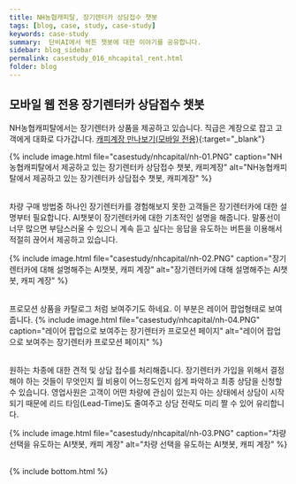 ```yaml
---
title: NH농협캐피탈, 장기렌터카 상담접수 챗봇
tags: [blog, case, study, case-study]
keywords: case-study
summary:  단비AI에서 싹튼 챗봇에 대한 이야기를 공유합니다.
sidebar: blog_sidebar
permalink: casestudy_016_nhcapital_rent.html
folder: blog
---
```


## 모바일 웹 전용 장기렌터카 상담접수 챗봇

NH농협캐피탈에서는 장기렌터카 상품을 제공하고 있습니다. 직급은 계장으로 잡고 고객에게 대화로 다가갑니다.
[캐피계장 만나보기(모바일 전용)](https://rent.nhcapital.co.kr/){:target="_blank"}

{% include image.html file="casestudy/nhcapital/nh-01.PNG" caption="NH농협캐피탈에서 제공하고 있는 장기렌터카 상담접수 챗봇, 캐피계장" alt="NH농협캐피탈에서 제공하고 있는 장기렌터카 상담접수 챗봇, 캐피계장" %}
<br><br>

차량 구매 방법중 하나인 장기렌터카를 경험해보지 못한 고객들은 장기렌터카에 대한 설명부터 필요합니다.
AI챗봇이 장기렌터카에 대한 기초적인 설명을 해줍니다. 말풍선이 너무 많으면 부담스러울 수 있으니 계속 듣고 싶다는 응답을 유도하는 버튼을 이용해서 적절히 끊어서 제공하고 있습니다.

{% include image.html file="casestudy/nhcapital/nh-02.PNG" caption="장기렌터카에 대해 설명해주는 AI챗봇, 캐피 계장" alt="장기렌터카에 대해 설명해주는 AI챗봇, 캐피 계장" %}
<br><br>

프로모션 상품을 카탈로그 처럼 보여주기도 하네요. 이 부분은 레이어 팝업형태로 보여줍니다. 
{% include image.html file="casestudy/nhcapital/nh-04.PNG" caption="레이어 팝업으로 보여주는 장기렌터카 프로모션 페이지" alt="레이어 팝업으로 보여주는 장기렌터카 프로모션 페이지" %}
<br><br>

원하는 차종에 대한 견적 및 상담 접수를 처리해줍니다. 장기렌터카 가입을 위해서 결정해야 하는 것들이 무엇인지 월 비용이 어느정도인지 쉽게 파악하고 최종 상담을 신청할 수 있습니다.
영업사원은 고객이 어떤 차량에 관심이 있는지 아는 상태에서 상담이 시작되기 때문에 리드 타임(Lead-Time)도 줄여주고 상담 전략도 미리 짤 수 있어 유리합니다.

{% include image.html file="casestudy/nhcapital/nh-03.PNG" caption="차량 선택을 유도하는 AI챗봇, 캐피 계장" alt="차량 선택을 유도하는 AI챗봇, 캐피 계장" %}
<br><br>

{% include bottom.html %}